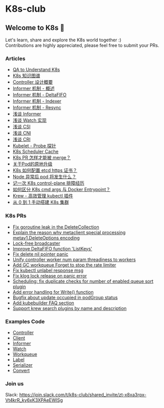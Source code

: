 # K8s-club
## Welcome to K8s 👋
Let's learn, share and explore the K8s world together :)
<br>
Contributions are highly appreciated, please feel free to submit your PRs.

### Articles
- [QA to Understand K8s](./articles/QA%20to%20Understand%20K8s.md)
- [K8s 知识图谱](./articles/K8s%20系列(一)%20-%20知识图谱.md)
- [Controller 设计概要](./articles/如何编写%20K8s-Controller.md)
- [Informer 机制 - 概述](./articles/Informer机制%20-%20概述.md)
- [Informer 机制 - DeltaFIFO](./articles/Informer机制%20-%20DeltaFIFO.md)
- [Informer 机制 - Indexer](./articles/Informer机制%20-%20Indexer.md)
- [Informer 机制 - Resync](./articles/Informer机制%20-%20Resync.md)
- [浅谈 Informer](./articles/K8s%20系列(四)%20-%20浅谈%20Informer.md)
- [浅谈 Watch 实现](./articles/浅谈%20K8s%20Watch%20实现.md)
- [浅谈 CSI](./articles/K8s%20系列(五)%20-%20浅谈%20CSI.md)
- [浅谈 CNI](./articles/K8s%20系列(六)%20-%20浅谈%20CNI.md)
- [浅谈 CRI](./articles/浅谈%20K8s%20CRI.md)
- [Kubelet - Probe 探针](./articles/Kubelet%20-%20Probe%20探针.md)
- [K8s Scheduler Cache](./articles/K8s%20Scheduler%20Cache.md)
- [K8s PR 怎样才能被 merge？](./articles/K8s%20系列(二)%20-%20K8s%20PR%20怎样才能被%20merge？.md)
- [关于Pod的原地升级](./articles/关于Pod的原地升级.md)
- [K8s 如何配置 etcd https 证书？](./articles/K8s%20系列(三)%20-%20如何配置%20etcd%20https%20证书？.md)
- [Node 异常后 pod 将发生什么？](./articles/Node%20异常后%20pod%20将发生什么？.md)
- [记一次 K8s control-plane 排障经历](./articles/抓虫日记%20-%20kube-apiserver.md)
- [如何区分 K8s cmd args 与 Docker Entrypoint？](./articles/如何区分%20K8s%20cmd%20args%20与%20Docker%20Entrypoint？.md)
- [Krew - 高效管理 kubectl 插件](./articles/Krew%20-%20高效管理%20kubectl%20插件.md)
- [从 0 到 1 手动搭建 K8s 集群](./articles/从%200%20到%201%20手动搭建%20K8s%20集群.md)

### K8s PRs
- [Fix goroutine leak in the DeleteCollection](https://github.com/kubernetes/kubernetes/pull/105606)
- [Explain the reason why metaclient special processing metav1.DeleteOptions encoding](https://github.com/kubernetes/kubernetes/pull/104573)
- [Lock-free broadcaster](https://github.com/kubernetes/kubernetes/pull/91602)
- [Improve DeltaFIFO function 'ListKeys'](https://github.com/kubernetes/kubernetes/pull/104725)
- [Fix delete nil pointer panic](https://github.com/kubernetes/kubernetes/pull/103232)
- [Unify controller worker num param threadiness to workers](https://github.com/kubernetes/kubernetes/pull/104231)
- [Add GC workqueue Forget to stop the rate limiter](https://github.com/kubernetes/kubernetes/pull/106029)
- [Fix kubectl unlabel response msg](https://github.com/kubernetes/kubernetes/pull/104372)
- [Fix klog lock release on panic error](https://github.com/kubernetes/klog/pull/272)
- [Scheduling: fix duplicate checks for number of enabled queue sort plugin](https://github.com/kubernetes/kubernetes/pull/110167)
- [Add error handling for Write() function](https://github.com/kubernetes/kubernetes/pull/105995)
- [Bugfix about update occupied in podGroup status](https://github.com/kubernetes-sigs/scheduler-plugins/pull/360)
- [Add kubebuilder FAQ section](https://github.com/kubernetes-sigs/kubebuilder/pull/3044)
- [Support krew search plugins by name and description](https://github.com/kubernetes-sigs/krew/pull/799)

### Examples Code
- [Controller](./demo/examples/controller)
- [Client](./demo/examples/client)
- [Informer](./demo/examples/informer)
- [Watch](./demo/examples/watch)
- [Workqueue](./demo/examples/workqueue)
- [Label](./demo/examples/label)
- [Serializer](./demo/examples/serializer)
- [Convert](./demo/examples/convert-type)

### Join us
Slack: https://join.slack.com/t/k8s-club/shared_invite/zt-x8xa3rpx-Vt4krR_ky6xK3XPAeEWlSg
